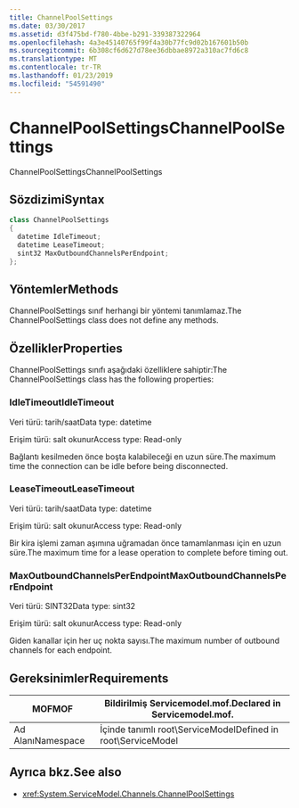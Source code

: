 ```yaml
---
title: ChannelPoolSettings
ms.date: 03/30/2017
ms.assetid: d3f475bd-f780-4bbe-b291-339387322964
ms.openlocfilehash: 4a3e45140765f99f4a30b77fc9d02b167601b50b
ms.sourcegitcommit: 6b308cf6d627d78ee36dbbae8972a310ac7fd6c8
ms.translationtype: MT
ms.contentlocale: tr-TR
ms.lasthandoff: 01/23/2019
ms.locfileid: "54591490"
---
```

# <a name="channelpoolsettings"></a><span data-ttu-id="0410c-102">ChannelPoolSettings</span><span class="sxs-lookup"><span data-stu-id="0410c-102">ChannelPoolSettings</span></span>
<span data-ttu-id="0410c-103">ChannelPoolSettings</span><span class="sxs-lookup"><span data-stu-id="0410c-103">ChannelPoolSettings</span></span>  
  
## <a name="syntax"></a><span data-ttu-id="0410c-104">Sözdizimi</span><span class="sxs-lookup"><span data-stu-id="0410c-104">Syntax</span></span>  
  
```csharp
class ChannelPoolSettings  
{  
  datetime IdleTimeout;  
  datetime LeaseTimeout;  
  sint32 MaxOutboundChannelsPerEndpoint;  
};  
```  
  
## <a name="methods"></a><span data-ttu-id="0410c-105">Yöntemler</span><span class="sxs-lookup"><span data-stu-id="0410c-105">Methods</span></span>  
 <span data-ttu-id="0410c-106">ChannelPoolSettings sınıf herhangi bir yöntemi tanımlamaz.</span><span class="sxs-lookup"><span data-stu-id="0410c-106">The ChannelPoolSettings class does not define any methods.</span></span>  
  
## <a name="properties"></a><span data-ttu-id="0410c-107">Özellikler</span><span class="sxs-lookup"><span data-stu-id="0410c-107">Properties</span></span>  
 <span data-ttu-id="0410c-108">ChannelPoolSettings sınıfı aşağıdaki özelliklere sahiptir:</span><span class="sxs-lookup"><span data-stu-id="0410c-108">The ChannelPoolSettings class has the following properties:</span></span>  
  
### <a name="idletimeout"></a><span data-ttu-id="0410c-109">IdleTimeout</span><span class="sxs-lookup"><span data-stu-id="0410c-109">IdleTimeout</span></span>  
 <span data-ttu-id="0410c-110">Veri türü: tarih/saat</span><span class="sxs-lookup"><span data-stu-id="0410c-110">Data type: datetime</span></span>  
  
 <span data-ttu-id="0410c-111">Erişim türü: salt okunur</span><span class="sxs-lookup"><span data-stu-id="0410c-111">Access type: Read-only</span></span>  
  
 <span data-ttu-id="0410c-112">Bağlantı kesilmeden önce boşta kalabileceği en uzun süre.</span><span class="sxs-lookup"><span data-stu-id="0410c-112">The maximum time the connection can be idle before being disconnected.</span></span>  
  
### <a name="leasetimeout"></a><span data-ttu-id="0410c-113">LeaseTimeout</span><span class="sxs-lookup"><span data-stu-id="0410c-113">LeaseTimeout</span></span>  
 <span data-ttu-id="0410c-114">Veri türü: tarih/saat</span><span class="sxs-lookup"><span data-stu-id="0410c-114">Data type: datetime</span></span>  
  
 <span data-ttu-id="0410c-115">Erişim türü: salt okunur</span><span class="sxs-lookup"><span data-stu-id="0410c-115">Access type: Read-only</span></span>  
  
 <span data-ttu-id="0410c-116">Bir kira işlemi zaman aşımına uğramadan önce tamamlanması için en uzun süre.</span><span class="sxs-lookup"><span data-stu-id="0410c-116">The maximum time for a lease operation to complete before timing out.</span></span>  
  
### <a name="maxoutboundchannelsperendpoint"></a><span data-ttu-id="0410c-117">MaxOutboundChannelsPerEndpoint</span><span class="sxs-lookup"><span data-stu-id="0410c-117">MaxOutboundChannelsPerEndpoint</span></span>  
 <span data-ttu-id="0410c-118">Veri türü: SINT32</span><span class="sxs-lookup"><span data-stu-id="0410c-118">Data type: sint32</span></span>  
  
 <span data-ttu-id="0410c-119">Erişim türü: salt okunur</span><span class="sxs-lookup"><span data-stu-id="0410c-119">Access type: Read-only</span></span>  
  
 <span data-ttu-id="0410c-120">Giden kanallar için her uç nokta sayısı.</span><span class="sxs-lookup"><span data-stu-id="0410c-120">The maximum number of outbound channels for each endpoint.</span></span>  
  
## <a name="requirements"></a><span data-ttu-id="0410c-121">Gereksinimler</span><span class="sxs-lookup"><span data-stu-id="0410c-121">Requirements</span></span>  
  
|<span data-ttu-id="0410c-122">MOF</span><span class="sxs-lookup"><span data-stu-id="0410c-122">MOF</span></span>|<span data-ttu-id="0410c-123">Bildirilmiş Servicemodel.mof.</span><span class="sxs-lookup"><span data-stu-id="0410c-123">Declared in Servicemodel.mof.</span></span>|  
|---------|-----------------------------------|  
|<span data-ttu-id="0410c-124">Ad Alanı</span><span class="sxs-lookup"><span data-stu-id="0410c-124">Namespace</span></span>|<span data-ttu-id="0410c-125">İçinde tanımlı root\ServiceModel</span><span class="sxs-lookup"><span data-stu-id="0410c-125">Defined in root\ServiceModel</span></span>|  
  
## <a name="see-also"></a><span data-ttu-id="0410c-126">Ayrıca bkz.</span><span class="sxs-lookup"><span data-stu-id="0410c-126">See also</span></span>
- <xref:System.ServiceModel.Channels.ChannelPoolSettings>
